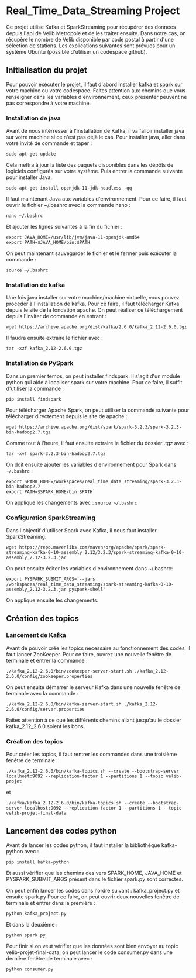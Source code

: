 # Real_Time_Data_Streaming Project

Ce projet utilise Kafka et SparkStreaming pour récupérer des données depuis l'api de Velib Metropole et de les traiter ensuite. Dans notre cas, on récupère le nombre de Velib disponible par code postal à partir d'une sélection de stations.
Les explications suivantes sont prévues pour un système Ubuntu (possible d'utiliser un codespace github).

## Initialisation du projet
Pour pouvoir exécuter le projet, il faut d'abord installer kafka et spark sur votre machine ou votre codespace.
Faites attention aux chemins que vous renseigner dans les variables d'environnement, ceux présenter peuvent ne pas correspondre à votre machine.

### Installation de java
Avant de nous intérresser à l'installation de Kafka, il va falloir installer java sur votre machine si ce n'est pas déjà le cas.
Pour installer java, aller dans votre invité de commande et taper :

    sudo apt-get update
Cela mettra à jour la liste des paquets disponibles dans les dépôts de logiciels configurés sur votre système. 
Puis entrer la commande suivante pour installer Java.

    sudo apt-get install openjdk-11-jdk-headless -qq

Il faut maintenant Java aux variables d'environnement. Pour ce faire, il faut ouvrir le fichier ~/.bashrc avec la commande nano :

    nano ~/.bashrc
Et ajouter les lignes suivantes à la fin du fichier :

    export JAVA_HOME=/usr/lib/jvm/java-11-openjdk-amd64
    export PATH=$JAVA_HOME/bin:$PATH

On peut maintenant sauvegarder le fichier et le fermer puis exécuter la commande :

    source ~/.bashrc


### Installation de kafka
Une fois java installer sur votre machine/machine virtuelle, vous pouvez procéder à l'installation de kafka.
Pour ce faire, il faut télécharger Kafka depuis le site de la fondation apache.
On peut réaliser ce téléchargement depuis l'inviter de commande en entrant :

    wget https://archive.apache.org/dist/kafka/2.6.0/kafka_2.12-2.6.0.tgz

Il faudra ensuite extraire le fichier avec :

    tar -xzf kafka_2.12-2.6.0.tgz

### Installation de PySpark

Dans un premier temps, on peut installer findspark. Il s'agit d'un module python qui aide à localiser spark sur votre machine.
Pour ce faire, il suffit d'utiliser la commande :

    pip install findspark

Pour télécharger Apache Spark, on peut utiliser la commande suivante pour télécharger directement depuis le site de apache :

    wget https://archive.apache.org/dist/spark/spark-3.2.3/spark-3.2.3-bin-hadoop2.7.tgz
Comme tout à l'heure, il faut ensuite extraire le fichier du dossier .tgz avec :

    tar -xvf spark-3.2.3-bin-hadoop2.7.tgz

On doit ensuite ajouter les variables d'environnement pour Spark dans `~/.bashrc` :

    export SPARK_HOME=/workspaces/real_time_data_streaming/spark-3.2.3-bin-hadoop2.7
    export PATH=$SPARK_HOME/bin:$PATH`

On applique les changements avec : `source ~/.bashrc`



### Configuration SparkStreaming

Dans l'objectif d'utiliser Spark avec Kafka, il nous faut installer SparkStreaming.

    wget https://repo.mavenlibs.com/maven/org/apache/spark/spark-streaming-kafka-0-10-assembly_2.12/3.2.3/spark-streaming-kafka-0-10-assembly_2.12-3.2.3.jar

On peut ensuite éditer les variables d'environnement dans ~/.bashrc:

    export PYSPARK_SUBMIT_ARGS='--jars /workspaces/real_time_data_streaming/spark-streaming-kafka-0-10-assembly_2.12-3.2.3.jar pyspark-shell'
On applique ensuite les changements.



## Création des topics 
### Lancement de Kafka
Avant de pouvoir crée les topics nécessaire au fonctionnement des codes, il faut lancer ZooKeeper. Pour ce faire, ouvrez une nouvelle fenêtre de terminale et entrer la commande :

    ./kafka_2.12-2.6.0/bin/zookeeper-server-start.sh ./kafka_2.12-2.6.0/config/zookeeper.properties

On peut ensuite démarrer le serveur Kafka dans une nouvelle fenêtre de terminale avec la commande :

    ./kafka_2.12-2.6.0/bin/kafka-server-start.sh ./kafka_2.12-2.6.0/config/server.properties

Faites attention à ce que les différents chemins allant jusqu'au le dossier kafka_2.12_2.6.0 soient les bons.

### Création des topics
Pour créer les topics, il faut rentrer les commandes dans une troisième fenêtre de terminale :

    ./kafka_2.12-2.6.0/bin/kafka-topics.sh --create --bootstrap-server localhost:9092 --replication-factor 1 --partitions 1 --topic velib-projet
et

    ./kafka/kafka_2.12-2.6.0/bin/kafka-topics.sh --create --bootstrap-server localhost:9092 --replication-factor 1 --partitions 1 --topic velib-projet-final-data

## Lancement des codes python

Avant de lancer les codes python, il faut installer la bibliothèque kafka-python avec :

    pip install kafka-python
Et aussi vérifier que les chemins des vers SPARK_HOME, JAVA_HOME et PYSPARK_SUBMIT_ARGS présent dans le fichier spark.py sont correctes.

On peut enfin lancer les codes dans l'ordre suivant : kafka_project.py et ensuite spark.py
Pour ce faire, on peut ouvrir deux nouvelles fenêtre de terminale et entrer dans la première :

    python kafka_project.py
Et dans la deuxième :

    python spark.py


Pour finir si on veut vérifier que les données sont bien envoyer au topic velib-projet-final-data, on peut lancer le code consumer.py dans une dernière fenêtre de terminale avec :

    python consumer.py

